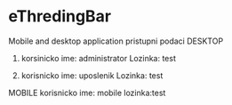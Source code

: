 # eThredingBar
Mobile and desktop application
pristupni podaci
DESKTOP
1. korsinicko ime: administrator
   Lozinka: test

2. korisnicko ime: uposlenik
   Lozinka: test

MOBILE
 korisnicko ime: mobile
 lozinka:test
